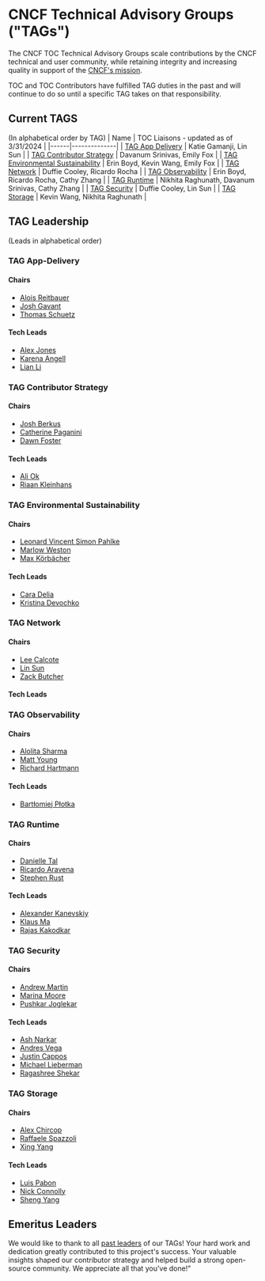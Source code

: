# CNCF Technical Advisory Groups ("TAGs")

The CNCF TOC Technical Advisory Groups scale contributions by the CNCF
technical and user community, while retaining integrity and increasing quality
in support of the [CNCF's mission](https://github.com/cncf/foundation/blob/master/charter.md#1-mission-of-the-cloud-native-computing-foundation).

TOC and TOC Contributors have fulfilled TAG duties in the past and will continue to do so until a specific TAG takes on that responsibility.

## Current TAGS
(In alphabetical order by TAG)
| Name | TOC Liaisons - updated as of 3/31/2024 |
|------|--------------| 
| [TAG App Delivery](https://github.com/cncf/tag-app-delivery) | Katie Gamanji, Lin Sun |
| [TAG Contributor Strategy](https://github.com/cncf/tag-contributor-strategy) | Davanum Srinivas, Emily Fox |
| [TAG Environmental Sustainability](https://github.com/cncf/tag-env-sustainability/) | Erin Boyd, Kevin Wang, Emily Fox |
| [TAG Network](https://github.com/cncf/tag-network) | Duffie Cooley, Ricardo Rocha |
| [TAG Observability](https://github.com/cncf/tag-observability) | Erin Boyd, Ricardo Rocha,  Cathy Zhang |
| [TAG Runtime](https://github.com/cncf/tag-runtime) | Nikhita Raghunath, Davanum Srinivas, Cathy Zhang |
| [TAG Security](https://github.com/cncf/tag-security) | Duffie Cooley, Lin Sun |
| [TAG Storage](https://github.com/cncf/tag-storage) | Kevin Wang, Nikhita Raghunath  |

## TAG Leadership

(Leads in alphabetical order)
<!-- initial refactor update adding chairs and leads form each TAG repo README - Riaan - Dec 2023 -->

### TAG App-Delivery
#### Chairs
* [Alois Reitbauer](https://github.com/AloisReitbauer)
* [Josh Gavant](https://github.com/joshgav)
* [Thomas Schuetz](https://github.com/thschue)

#### Tech Leads
* [Alex Jones](https://github.com/alexsjones)
* [Karena Angell](https://github.com/angellk)
* [Lian Li](https://github.com/lianmakesthings)

### TAG Contributor Strategy
#### Chairs
* [Josh Berkus](https://github.com/jberkus)
* [Catherine Paganini](https://github.com/CathPag)
* [Dawn Foster](https://github.com/geekygirldawn)

#### Tech Leads
* [Ali Ok](https://github.com/aliok)
* [Riaan Kleinhans](https://github.com/Riaankl)
  
### TAG Environmental Sustainability
#### Chairs
* [Leonard Vincent Simon Pahlke](https://github.com/leonardpahlke)
* [Marlow Weston](https://github.com/catblade)
* [Max Körbächer](https://github.com/mkorbi)

#### Tech Leads
* [Cara Delia](https://github.com/caradelia)
* [Kristina Devochko](https://github.com/guidemetothemoon)

### TAG Network
#### Chairs
* [Lee Calcote](https://github.com/leecalcote)
* [Lin Sun](https://github.com/linsun)
* [Zack Butcher](https://github.com/ZackButcher)

#### Tech Leads

### TAG Observability
#### Chairs
* [Alolita Sharma](https://github.com/alolita)
* [Matt Young](https://github.com/halcyondude)
* [Richard Hartmann](https://github.com/RichiH)
  
#### Tech Leads
* [Bartłomiej Płotka](https://github.com/bwplotka)

### TAG Runtime 
#### Chairs
* [Danielle Tal](https://github.com/miao0miao)
* [Ricardo Aravena](https://github.com/raravena80)
* [Stephen Rust](https://github.com/srust)

#### Tech Leads
* [Alexander Kanevskiy](https://github.com/kad)
* [Klaus Ma](https://github.com/k82cn)
* [Rajas Kakodkar](https://github.com/rajaskakodkar)
  
### TAG Security
#### Chairs
* [Andrew Martin](https://github.com/sublimino)
* [Marina Moore](https://github.com/mnm678)
* [Pushkar Joglekar](https://github.com/pushkarj)

#### Tech Leads
* [Ash Narkar](https://github.com/ashutosh-narkar)
* [Andres Vega](https://github.com/anvega)
* [Justin Cappos](https://github.com/JustinCappos)
* [Michael Lieberman](https://github.com/mlieberman85)
* [Ragashree Shekar](https://github.com/ragashreeshekar)
  
### TAG Storage 
#### Chairs
* [Alex Chircop](https://github.com/chira001)
* [Raffaele Spazzoli](https://github.com/raffaelespazzoli)
* [Xing Yang](https://github.com/xing-yang)
 
#### Tech Leads
* [Luis Pabon](https://github.com/lpabon)
* [Nick Connolly](https://github.com/nconnolly1)
* [Sheng Yang](https://github.com/yasker)

## Emeritus Leaders

We would like to thank to all [past leaders](emeritus_leaders.md) of our TAGs! Your hard work and dedication greatly contributed to this project's success. Your valuable insights shaped our contributor strategy and helped build a strong open-source community. We appreciate all that you've done!"
